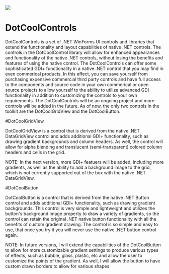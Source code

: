 ![](http://www.dentsoftweb.com/Logos/DotCoolControlsLogo.jpg)



# DotCoolControls

DotCoolControls is a set of .NET WinForms UI controls and libraries that extend the functionality and layout capabilities of native .NET controls.  The controls in the DotCoolControl library will allow for enhanced appearances and functionality of the native .NET controls, without losing the benefits and features of using the native control.  The DotCoolControls can offer some sophisticated GDI+ functionality in a native .NET control that you may find in even commerical products.  In this effect, you can save yourself from purchasing expensive commercial third party controls and have full access to the components and source code in your own commerical or open source projects to allow yourself to the ability to utilize advanced GDI functionality in addition to customizing the controls to your own requirements.  The DotCoolControls will be an ongoing project and more controls will be added in the future.  As of now, the only two controls in the toolkit are the DotCoolGridView and the DotCoolButton.  




#DotCoolGridView

DotCoolGridView is a control that is derived from the native .NET DataGridView control and adds additional GDI+ functionality, such as drawing gradient backgrounds and column headers.  As well, the control will allow for alpha blending and translucent (semi-transparent) colored column headers and cells in the grid.   

NOTE: In the next version, more GDI+ featuers will be added, including more gradients, as well as the ability to add a background image to the grid, which is not currently supported out of the box with the native .NET DataGridView.    



#DotCoolButton

DotCoolButton is a control that is derived from the native .NET Button control and adds additional GDI+ functionality, such as drawing gradient backgrounds.  This control is very simple and lightweight and utilizes the button's background image property to draw a variety of gradients, so the control can retain the original .NET native button functionality with all the benefits of custom gradient drawing.  The control is so simple and easy to use, that once you try it you will never use the native .NET button control again.   

NOTE: In future versions, I will extend the capabilities of the DotCoolButton to allow for more customizable gradient settings to produce various types of effects, such as bubble, glass, plastic, etc and allow the user to customize the points of the gradient.  As well, I will allow the button to have custom drawn borders to allow for various shapes.  
